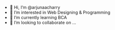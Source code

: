 - 👋 Hi, I’m @arjunaacharry
- 👀 I’m interested in Web Designing & Programming
- 🌱 I’m currently learning BCA
- 💞️ I’m looking to collaborate on ...

<!---
arjunaacharry/arjunaacharry is a ✨ special ✨ repository because its `README.md` (this file) appears on your GitHub profile.
You can click the Preview link to take a look at your changes.
--->
